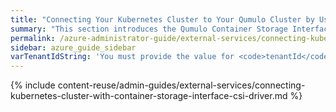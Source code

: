 ```yaml
---
title: "Connecting Your Kubernetes Cluster to Your Qumulo Cluster by Using the Qumulo Container Storage Interface (CSI) Driver"
summary: "This section introduces the Qumulo Container Storage Interface (CSI) driver and explains how you can connect your Kubernetes cluster to your Qumulo cluster by using the Qumulo CSI driver."
permalink: /azure-administrator-guide/external-services/connecting-kubernetes-cluster-with-container-storage-interface-csi-driver.html
sidebar: azure_guide_sidebar
varTenantIdString: 'You must provide the value for <code>tenantId</code> as a string. For example: <code>"2"</code>.'
---
```


{% include content-reuse/admin-guides/external-services/connecting-kubernetes-cluster-with-container-storage-interface-csi-driver.md %}

